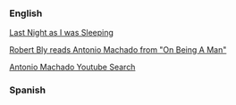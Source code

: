 
### English

[Last Night as I was Sleeping](https://www.youtube.com/watch?v=drEeU7PMzsk)

[Robert Bly reads Antonio Machado from "On Being A Man"](https://www.youtube.com/watch?v=Tcwpu3qCZy4)

[Antonio Machado Youtube Search](https://www.youtube.com/results?search_query=antonio+machado+english)

### Spanish
